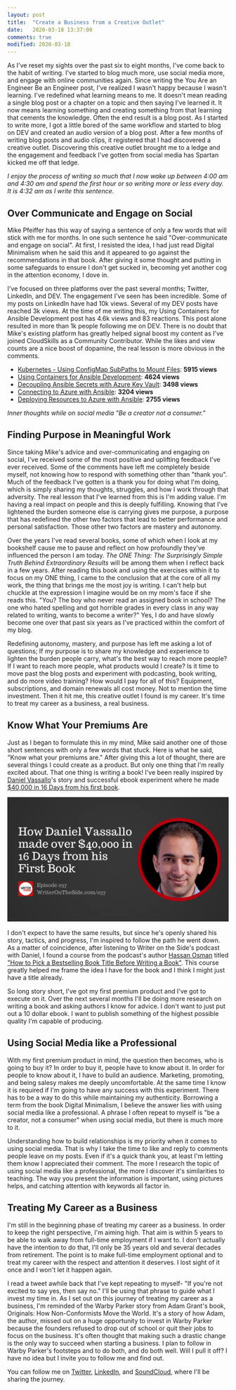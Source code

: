 ```yaml
---
layout: post
title:  "Create a Business from a Creative Outlet"
date:   2020-03-18 13:37:00
comments: true
modified: 2020-03-18
---
```


As I've reset my sights over the past six to eight months, I've come back to the habit of writing. I've started to blog much more, use social media more, and engage with online communities again. Since writing the You Are an Engineer Be an Engineer post, I've realized I wasn't happy because I wasn't learning. I've redefined what learning means to me. It doesn't mean reading a single blog post or a chapter on a topic and then saying I've learned it. It now means learning something and creating something from that learning that cements the knowledge. Often the end result is a blog post. As I started to write more, I got a little bored of the same workflow and started to blog on DEV and created an audio version of a blog post. After a few months of writing blog posts and audio clips, it registered that I had discovered a creative outlet. Discovering this creative outlet brought me to a ledge and the engagement and feedback I've gotten from social media has Spartan kicked me off that ledge.

_I enjoy the process of writing so much that I now wake up between 4:00 am and 4:30 am and spend the first hour or so writing more or less every day. It is 4:32 am as I write this sentence._

## Over Communicate and Engage on Social

Mike Pfeiffer has this way of saying a sentence of only a few words that will stick with me for months. In one such sentence he said "Over-communicate and engage on social". At first, I resisted the idea, I had just read Digital Minimalism when he said this and it appeared to go against the recommendations in that book. After giving it some thought and putting in some safeguards to ensure I don't get sucked in, becoming yet another cog in the attention economy, I dove in.

I've focused on three platforms over the past several months; Twitter, LinkedIn, and DEV. The engagement I've seen has been incredible. Some of my posts on LinkedIn have had 10k views. Several of my DEV posts have reached 3k views. At the time of me writing this, my Using Containers for Ansible Development post has 4.6k views and 83 reactions. This post alone resulted in more than 1k people following me on DEV. There is no doubt that Mike's existing platform has greatly helped signal boost my content as I've joined CloudSkills as a Community Contributor. While the likes and view counts are a nice boost of dopamine, the real lesson is more obvious in the comments.

* [Kubernetes - Using ConfigMap SubPaths to Mount Files](https://dev.to/joshduffney/kubernetes-using-configmap-subpaths-to-mount-files-3a1i):  **5915 views**
* [Using Containers for Ansible Development](https://dev.to/cloudskills/using-containers-for-ansible-development-2n9n): **4624 views**
* [Decoupling Ansible Secrets with Azure Key Vault](https://dev.to/cloudskills/decoupling-ansible-secrets-with-azure-key-vault-2g7l):  **3498 views**
* [Connecting to Azure with Ansible](https://dev.to/cloudskills/connecting-to-azure-with-ansible-22g2):  **3204 views**
* [Deploying Resources to Azure with Ansible](https://dev.to/cloudskills/deploying-resources-to-azure-with-ansible-1pon):  **2755 views**

_Inner thoughts while on social media "Be a creator not a consumer."_

## Finding Purpose in Meaningful Work

Since taking Mike's advice and over-communicating and engaging on social, I've received some of the most positive and uplifting feedback I've ever received. Some of the comments have left me completely beside myself, not knowing how to respond with something other than "thank you". Much of the feedback I've gotten is a thank you for doing what I'm doing, which is simply sharing my thoughts, struggles, and how I work through that adversity. The real lesson that I've learned from this is I'm adding value. I'm having a real impact on people and this is deeply fulfilling. Knowing that I've lightened the burden someone else is carrying gives me purpose, a purpose that has redefined the other two factors that lead to better performance and personal satisfaction. Those other two factors are mastery and autonomy.

Over the years I've read several books, some of which when I look at my bookshelf cause me to pause and reflect on how profoundly they've influenced the person I am today. _The ONE Thing: The Surprisingly Simple Truth Behind Extraordinary Results_ will be among them when I reflect back in a few years. After reading this book and using the exercises within it to focus on my ONE thing, I came to the conclusion that at the core of all my work, the thing that brings me the most joy is writing. I can't help but chuckle at the expression I imagine would be on my mom's face if she reads this. "You? The boy who never read an assigned book in school? The one who hated spelling and got horrible grades in every class in any way related to writing, wants to become a writer?" Yes, I do and have slowly become one over that past six years as I've practiced within the comfort of my blog.

Redefining autonomy, mastery, and purpose has left me asking a lot of questions; If my purpose is to share my knowledge and experience to lighten the burden people carry, what's the best way to reach more people? If I want to reach more people, what products would I create? Is it time to move past the blog posts and experiment with podcasting, book writing, and do more video training? How would I pay for all of this? Equipment, subscriptions, and domain renewals all cost money. Not to mention the time investment. Then it hit me, this creative outlet I found is my career. It's time to treat my career as a business, a real business.

## Know What Your Premiums Are

Just as I began to formulate this in my mind, Mike said another one of those short sentences with only a few words that stuck. Here is what he said, "Know what your premiums are." After giving this a lot of thought, there are several things I could create as a product. But only one thing that I'm really excited about. That one thing is writing a book! I've been really inspired by [Daniel Vassallo](https://twitter.com/dvassallo)'s story and successful ebook experiment where he made [$40,000 in 16 Days from his first book](https://www.writerontheside.com/40k-in-16-days-from-daniel-vassallo-and-the-good-parts-of-aws/).

[![podcast](/images/posts/createabusinessfromacreativeoutlet/podcast.png "selfDoubt")](https://www.writerontheside.com/40k-in-16-days-from-daniel-vassallo-and-the-good-parts-of-aws/)

I don't expect to have the same results, but since he's openly shared his story, tactics, and progress, I'm inspired to follow the path he went down. As a matter of coincidence, after listening to Writer on the Side's podcast with Daniel, I found a course from the podcast's author [Hassan Osman](https://twitter.com/HassanO) titled ["How to Pick a Bestselling Book Title Before Writing a Book"](https://www.udemy.com/course/pick-a-bestselling-book-title-before-writing-your-book/). This course greatly helped me frame the idea I have for the book and I think I might just have a title already.

So long story short, I've got my first premium product and I've got to execute on it. Over the next several months I'll be doing more research on writing a book and asking authors I know for advice. I don't want to just put out a 10 dollar ebook. I want to publish something of the highest possible quality I'm capable of producing.

## Using Social Media like a Professional

With my first premium product in mind, the question then becomes, who is going to buy it? In order to buy it, people have to know about it. In order for people to know about it, I have to build an audience. Marketing, promoting, and being salesy makes me deeply uncomfortable. At the same time I know it is required if I'm going to have any success with this experiment. There has to be a way to do this while maintaining my authenticity. Borrowing a term from the book Digital Minimalism, I believe the answer lies with using social media like a professional. A phrase I often repeat to myself is "be a creator, not a consumer" when using social media, but there is much more to it.

Understanding how to build relationships is my priority when it comes to using social media. That is why I take the time to like and reply to comments people leave on my posts. Even if it's a quick thank you, at least I'm letting them know I appreciated their comment. The more I research the topic of using social media like a professional, the more I discover it's similarities to teaching. The way you present the information is important, using pictures helps, and catching attention with keywords all factor in.

## Treating My Career as a Business

I'm still in the beginning phase of treating my career as a business. In order to keep the right perspective, I'm aiming high. That aim is within 5 years to be able to walk away from full-time employment if I want to. I don't actually have the intention to do that, I'll only be 35 years old and several decades from retirement. The point is to make full-time employment optional and to treat my career with the respect and attention it deserves. I lost sight of it once and I won't let it happen again.

I read a tweet awhile back that I've kept repeating to myself- "If you're not excited to say yes, then say no." I'll be using that phrase to guide what I invest my time in. As I set out on this journey of treating my career as a business, I'm reminded of the Warby Parker story from Adam Grant's book, Originals: How Non-Conformists Move the World. It's a story of how Adam, the author, missed out on a huge opportunity to invest in Warby Parker because the founders refused to drop out of school or quit their jobs to focus on the business. It's often thought that making such a drastic change is the only way to succeed when starting a business. I plan to follow in Warby Parker's footsteps and to do both, and do both well. Will I pull it off? I have no idea but I invite you to follow me and find out.

You can follow me on [Twitter](https://twitter.com/joshduffney), [LinkedIn](https://www.linkedin.com/in/joshduffney/), and [SoundCloud](https://soundcloud.com/duffney_io), where I'll be sharing the journey.
